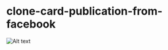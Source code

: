 # clone-card-publication-from-facebook
![Alt text](/clone-card-publication-from-facebook/imgs/readme.png?raw=true "Optional Title")
